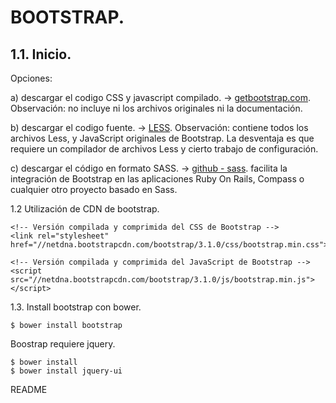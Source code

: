 # BOOTSTRAP.

## 1.1. Inicio.

Opciones:

a) descargar el codigo CSS y javascript compilado.
-> [getbootstrap.com](getbootstrap.com).   
Observación: no incluye ni los archivos originales ni la documentación.

b) descargar el codigo fuente.
-> [LESS](https://getbootstrap.com/2.0.4/less.html).
Observación: contiene todos los archivos Less, y JavaScript originales de Bootstrap. La desventaja es que requiere un compilador de archivos Less y cierto trabajo de configuración.

c) descargar el código en formato SASS.
-> [github - sass](https://github.com/twbs/bootstrap-sass).
facilita la integración de Bootstrap en las aplicaciones Ruby On Rails, Compass o cualquier otro proyecto basado en Sass. 


1.2 Utilización de CDN de bootstrap.

```
<!-- Versión compilada y comprimida del CSS de Bootstrap -->
<link rel="stylesheet" href="//netdna.bootstrapcdn.com/bootstrap/3.1.0/css/bootstrap.min.css">
```
```
<!-- Versión compilada y comprimida del JavaScript de Bootstrap -->
<script src="//netdna.bootstrapcdn.com/bootstrap/3.1.0/js/bootstrap.min.js"></script>
```

1.3. Install bootstrap con bower.

```
$ bower install bootstrap
```

Boostrap requiere jquery.
```
$ bower install
$ bower install jquery-ui 
```

README
